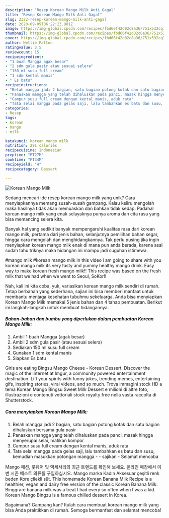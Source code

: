 ```yaml
---
description: "Resep Korean Mango Milk Anti Gagal"
title: "Resep Korean Mango Milk Anti Gagal"
slug: 2322-resep-korean-mango-milk-anti-gagal
date: 2020-09-09T06:22:23.981Z
image: https://img-global.cpcdn.com/recipes/fbd66f42d02c8a36/751x532cq70/korean-mango-milk-foto-resep-utama.jpg
thumbnail: https://img-global.cpcdn.com/recipes/fbd66f42d02c8a36/751x532cq70/korean-mango-milk-foto-resep-utama.jpg
cover: https://img-global.cpcdn.com/recipes/fbd66f42d02c8a36/751x532cq70/korean-mango-milk-foto-resep-utama.jpg
author: Nettie Patton
ratingvalue: 3.5
reviewcount: 15
recipeingredient:
- "1 buah Mangga agak besar"
- "2 sdm gula pasir atau sesuai selera"
- "150 ml susu full cream"
- "1 sdm kental manis"
- " Es batu"
recipeinstructions:
- "Belah mangga jadi 2 bagian, satu bagian potong kotak dan satu bagian dihaluskan bersama gula pasir"
- "Panaskan mangga yang telah dihaluskan pada panci, masak hingga menyerupai selai, matikan kompor"
- "Campur susu full cream dengan kental manis, aduk rata"
- "Tata selai mangga pada gelas saji, lalu tambahkan es batu dan susu, kemudian masukkan potongan mangga - sajikan Selamat mencoba"
categories:
- Resep
tags:
- korean
- mango
- milk

katakunci: korean mango milk 
nutrition: 291 calories
recipecuisine: Indonesian
preptime: "PT27M"
cooktime: "PT34M"
recipeyield: "4"
recipecategory: Dessert

---
```



![Korean Mango Milk](https://img-global.cpcdn.com/recipes/fbd66f42d02c8a36/751x532cq70/korean-mango-milk-foto-resep-utama.jpg)

Sedang mencari ide resep korean mango milk yang unik? Cara menyiapkannya memang susah-susah gampang. Kalau keliru mengolah maka hasilnya tidak akan memuaskan dan bahkan tidak sedap. Padahal korean mango milk yang enak selayaknya punya aroma dan cita rasa yang bisa memancing selera kita.

Banyak hal yang sedikit banyak mempengaruhi kualitas rasa dari korean mango milk, pertama dari jenis bahan, selanjutnya pemilihan bahan segar, hingga cara mengolah dan menghidangkannya. Tak perlu pusing jika ingin menyiapkan korean mango milk enak di mana pun anda berada, karena asal sudah tahu triknya maka hidangan ini mampu jadi suguhan istimewa.

#mango milk #korean mango milk in this video i am going to share with you korean mango milk its very tasty and yummy healthy mango drink. Easy way to make korean fresh mango milk!! This recipe was based on the fresh milk that we had when we went to Seoul, SoKor!!


Nah, kali ini kita coba, yuk, variasikan korean mango milk sendiri di rumah. Tetap berbahan yang sederhana, sajian ini bisa memberi manfaat untuk membantu menjaga kesehatan tubuhmu sekeluarga. Anda bisa menyiapkan Korean Mango Milk memakai 5 jenis bahan dan 4 tahap pembuatan. Berikut ini langkah-langkah untuk membuat hidangannya.

<!--inarticleads1-->

##### Bahan-bahan dan bumbu yang diperlukan dalam pembuatan Korean Mango Milk:

1. Ambil 1 buah Mangga (agak besar)
1. Ambil 2 sdm gula pasir (atau sesuai selera)
1. Sediakan 150 ml susu full cream
1. Gunakan 1 sdm kental manis
1. Siapkan  Es batu


Girls are eating Bingsu Mango Cheese - Korean Dessert. Discover the magic of the internet at Imgur, a community powered entertainment destination. Lift your spirits with funny jokes, trending memes, entertaining gifs, inspiring stories, viral videos, and so much. Trova immagini stock HD a tema Korean Mango Bingsu Sweet Milk Dessert e milioni di altre foto, illustrazioni e contenuti vettoriali stock royalty free nella vasta raccolta di Shutterstock. 

<!--inarticleads2-->

##### Cara menyiapkan Korean Mango Milk:

1. Belah mangga jadi 2 bagian, satu bagian potong kotak dan satu bagian dihaluskan bersama gula pasir
1. Panaskan mangga yang telah dihaluskan pada panci, masak hingga menyerupai selai, matikan kompor
1. Campur susu full cream dengan kental manis, aduk rata
1. Tata selai mangga pada gelas saji, lalu tambahkan es batu dan susu, kemudian masukkan potongan mangga - - sajikan - Selamat mencoba


Mango 패션, 풋웨어 및 액세서리의 최근 트렌드를 확인해 보세요. 온라인 매장에서 이번 시즌 베스트 의류를 구입하십시오. Mango marka Kadın Aksesuar çeşitli renk beden Kore çilekli süt. This homemade Korean Banana Milk Recipe is a healthier, vegan and dairy free version of the classic Korean Banana Milk. Binggrare banana milk was a treat I had every so often when I was a kid. Korean Mango Bingzu is a famous chilled dessert in Korea. 

Bagaimana? Gampang kan? Itulah cara membuat korean mango milk yang bisa Anda praktikkan di rumah. Semoga bermanfaat dan selamat mencoba!
